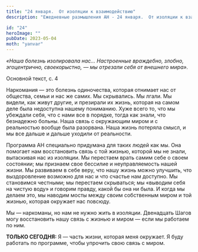 ```yaml
---
title: "24 января.  От изоляции к взаимодействию"
description: "Ежедневные размышления АН - 24 января.  От изоляции к взаимодействию"

id: "24"
heroImage: ""
pubDate: 2023-05-04
moth: "yanvar"
---
```


_«Наша болезнь изолировала нас… Настроенные враждебно, злобно, эгоцентрично,
своекорыстно, — мы отрезали себя от внешнего мира»._

Основной текст, с. 4

Наркомания — это болезнь одиночества, которая отнимает нас от общества, семьи
и нас же самих. Мы скрывались. Мы лгали. Мы видели, как живут другие, и
презирали их жизнь, которая на самом деле была недоступна нашему пониманию.
Хуже всего то, что мы убеждали себя, что с нами все в порядке, тогда как
знали, что безнадежно больны. Наша связь с окружающим миром и с реальностью
вообще была разорвана. Наша жизнь потеряла смысл, и мы все дальше и дальше
уходили от реальности.

Программа АН специально придумана для таких людей как мы. Она помогает нам
восстановить связь с той жизнью, которой мы не знали, вытаскивая нас из
изоляции. Мы перестаем врать самим себе о своем состоянии; мы признаем свое
бессилие и неуправляемость нашей жизни. Мы развиваем в себе веру, что нашу
жизнь можно улучшить, что выздоровление возможно для нас и что счастье нам
доступно. Мы становимся честными; мы перестаем скрываться; мы «выводим себя на
чистую воду» и говорим правду, какой бы она ни была. И когда мы делаем это, мы
наводим мосты между своим собственным миром и той жизнью, которая окружает нас
повсюду.

Мы — наркоманы, но нам не нужно жить в изоляции. Двенадцать Шагов могу
восстановить нашу связь с жизнью и миром — если мы работаем по ним.

**ТОЛЬКО СЕГОДНЯ:** Я — часть жизни, которая меня окружает. Я буду работать по
программе, чтобы упрочить свою связь с миром.

